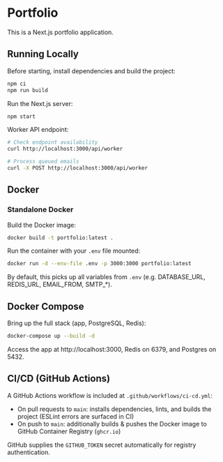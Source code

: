 # Portfolio

This is a Next.js portfolio application.

## Running Locally

Before starting, install dependencies and build the project:

```bash
npm ci
npm run build
```

Run the Next.js server:

```bash
npm start
```

Worker API endpoint:

```bash
# Check endpoint availability
curl http://localhost:3000/api/worker

# Process queued emails
curl -X POST http://localhost:3000/api/worker
```
 
## Docker

### Standalone Docker

Build the Docker image:
```bash
docker build -t portfolio:latest .
```

Run the container with your `.env` file mounted:
```bash
docker run -d --env-file .env -p 3000:3000 portfolio:latest
```
By default, this picks up all variables from `.env` (e.g. DATABASE_URL, REDIS_URL, EMAIL_FROM, SMTP_*).

## Docker Compose

Bring up the full stack (app, PostgreSQL, Redis):
```bash
docker-compose up --build -d
```

Access the app at http://localhost:3000, Redis on 6379, and Postgres on 5432.

## CI/CD (GitHub Actions)

A GitHub Actions workflow is included at `.github/workflows/ci-cd.yml`:
- On pull requests to `main`: installs dependencies, lints, and builds the project (ESLint errors are surfaced in CI)
- On push to `main`: additionally builds & pushes the Docker image to GitHub Container Registry (`ghcr.io`)

GitHub supplies the `GITHUB_TOKEN` secret automatically for registry authentication.
